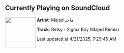 ## Currently Playing on SoundCloud

[<img align="left" width="100" src="https://i1.sndcdn.com/artworks-aXhz8RybKhdxiFAy-0gzRyw-t500x500.jpg">](https://soundcloud.com/theonlymajed/betsy-sigma-boy-majed-remix)

**Artist**: Majed      ماجد 

**Track**: Betsy - Sigma Boy (Majed Remix)

Last updated at 4/21/2025, 7:29:45 AM
